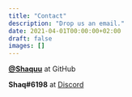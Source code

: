 ```yaml
---
title: "Contact"
description: "Drop us an email."
date: 2021-04-01T00:00:00+02:00
draft: false
images: []
---
```


[**@Shaquu**](https://github.com/Shaquu) at GitHub

**Shaq#6198** at [Discord](https://discord.gg/uvYac5u)
